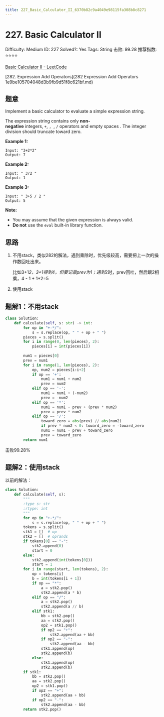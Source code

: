 ```yaml
---
title: 227_Basic_Calculator_II_6370b82c9a4049e98115fa308b8c8271
---
```


# 227. Basic Calculator II

Difficulty: Medium
ID: 227
Solved?: Yes
Tags: String
击败: 99.28
推荐指数: ⭐⭐⭐⭐

[Basic Calculator II - LeetCode](https://leetcode.com/problems/basic-calculator-ii/)

[282. Expression Add Operators](282 Expression Add Operators 1e9be105704048d3b9fb9d51f8c621bf.md) 

## 题意

Implement a basic calculator to evaluate a simple expression string.

The expression string contains only **non-negative** integers, `+`, ``, ``, `/` operators and empty spaces . The integer division should truncate toward zero.

**Example 1:**

```
Input: "3+2*2"
Output: 7

```

**Example 2:**

```
Input: " 3/2 "
Output: 1
```

**Example 3:**

```
Input: " 3+5 / 2 "
Output: 5

```

**Note:**

- You may assume that the given expression is always valid.
- **Do not** use the `eval` built-in library function.

## 思路

1. 不用stack，类似282的解法，遇到乘除时，优先级较高，需要把上一次的操作数回吐出来。
    
    比如3+1*2，3+1得到4，但要记录prev为1；遇到*2时，prev回吐，然后跟2相乘，4 - 1 + 1*2=5
    
2. 使用stack

## 题解1：不用stack

```python
class Solution:
    def calculate(self, s: str) -> int:
        for op in "+-*/":
            s = s.replace(op, " " + op + " ")
        pieces = s.split()
        for i in range(0, len(pieces), 2):
            pieces[i] = int(pieces[i])
        
        num1 = pieces[0]
        prev = num1
        for i in range(1, len(pieces), 2):
            op, num2 = pieces[i:i+2]
            if op == '+':
                num1 = num1 + num2
                prev = num2
            elif op == '-':
                num1 = num1 + (-num2)
                prev = -num2
            elif op == '*':
                num1 = num1 - prev + (prev * num2)
                prev = prev * num2
            elif op == '/':
                toward_zero = abs(prev) // abs(num2)
                if prev * num2 < 0: toward_zero = -toward_zero
                num1 = num1 - prev + toward_zero
                prev = toward_zero
        return num1
```

击败99.28%

## 题解2：使用stack

以前的解法：

```python
class Solution:
    def calculate(self, s):
        """
        :type s: str
        :rtype: int
        """
        for op in "+-*/":
            s = s.replace(op, " " + op + " ")
        tokens = s.split()
        stk1 = []  # op
        stk2 = []  # oprands
        if tokens[0] == "-":
            stk2.append(0)
            start = 0
        else:
            stk2.append(int(tokens[0]))
            start = 1
        for i in range(start, len(tokens), 2):
            op = tokens[i]
            b = int(tokens[i + 1])
            if op == "*":
                a = stk2.pop()
                stk2.append(a * b)
            elif op == "/":
                a = stk2.pop()
                stk2.append(a // b)
            elif stk1:
                bb = stk2.pop()
                aa = stk2.pop()
                op2 = stk1.pop()
                if op2 == "+":
                    stk2.append(aa + bb)
                if op2 == "-":
                    stk2.append(aa - bb)
                stk1.append(op)
                stk2.append(b)
            else:
                stk1.append(op)
                stk2.append(b)
        if stk1:
            bb = stk2.pop()
            aa = stk2.pop()
            op2 = stk1.pop()
            if op2 == "+":
                stk2.append(aa + bb)
            if op2 == "-":
                stk2.append(aa - bb)
        return stk2.pop()
```